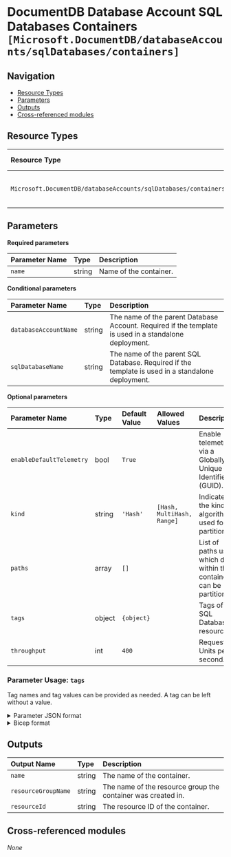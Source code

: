 # DocumentDB Database Account SQL Databases Containers `[Microsoft.DocumentDB/databaseAccounts/sqlDatabases/containers]`

## Navigation

- [Resource Types](#Resource-Types)
- [Parameters](#Parameters)
- [Outputs](#Outputs)
- [Cross-referenced modules](#Cross-referenced-modules)

## Resource Types

| Resource Type | API Version |
| :-- | :-- |
| `Microsoft.DocumentDB/databaseAccounts/sqlDatabases/containers` | [2021-07-01-preview](https://docs.microsoft.com/en-us/azure/templates/Microsoft.DocumentDB/2021-07-01-preview/databaseAccounts/sqlDatabases/containers) |

## Parameters

**Required parameters**

| Parameter Name | Type | Description |
| :-- | :-- | :-- |
| `name` | string | Name of the container. |

**Conditional parameters**

| Parameter Name | Type | Description |
| :-- | :-- | :-- |
| `databaseAccountName` | string | The name of the parent Database Account. Required if the template is used in a standalone deployment. |
| `sqlDatabaseName` | string | The name of the parent SQL Database. Required if the template is used in a standalone deployment. |

**Optional parameters**

| Parameter Name | Type | Default Value | Allowed Values | Description |
| :-- | :-- | :-- | :-- | :-- |
| `enableDefaultTelemetry` | bool | `True` |  | Enable telemetry via a Globally Unique Identifier (GUID). |
| `kind` | string | `'Hash'` | `[Hash, MultiHash, Range]` | Indicates the kind of algorithm used for partitioning. |
| `paths` | array | `[]` |  | List of paths using which data within the container can be partitioned. |
| `tags` | object | `{object}` |  | Tags of the SQL Database resource. |
| `throughput` | int | `400` |  | Request Units per second. |


### Parameter Usage: `tags`

Tag names and tag values can be provided as needed. A tag can be left without a value.

<details>

<summary>Parameter JSON format</summary>

```json
"tags": {
    "value": {
        "Environment": "Non-Prod",
        "Contact": "test.user@testcompany.com",
        "PurchaseOrder": "1234",
        "CostCenter": "7890",
        "ServiceName": "DeploymentValidation",
        "Role": "DeploymentValidation"
    }
}
```

</details>

<details>

<summary>Bicep format</summary>

```bicep
tags: {
    Environment: 'Non-Prod'
    Contact: 'test.user@testcompany.com'
    PurchaseOrder: '1234'
    CostCenter: '7890'
    ServiceName: 'DeploymentValidation'
    Role: 'DeploymentValidation'
}
```

</details>
<p>

## Outputs

| Output Name | Type | Description |
| :-- | :-- | :-- |
| `name` | string | The name of the container. |
| `resourceGroupName` | string | The name of the resource group the container was created in. |
| `resourceId` | string | The resource ID of the container. |

## Cross-referenced modules

_None_
